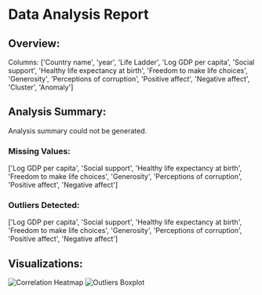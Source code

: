 
# Data Analysis Report

## Overview:
Columns: ['Country name', 'year', 'Life Ladder', 'Log GDP per capita', 'Social support', 'Healthy life expectancy at birth', 'Freedom to make life choices', 'Generosity', 'Perceptions of corruption', 'Positive affect', 'Negative affect', 'Cluster', 'Anomaly']

## Analysis Summary:
Analysis summary could not be generated.

### Missing Values:
['Log GDP per capita', 'Social support', 'Healthy life expectancy at birth', 'Freedom to make life choices', 'Generosity', 'Perceptions of corruption', 'Positive affect', 'Negative affect']

### Outliers Detected:
['Log GDP per capita', 'Social support', 'Healthy life expectancy at birth', 'Freedom to make life choices', 'Generosity', 'Perceptions of corruption', 'Positive affect', 'Negative affect']

## Visualizations:
![Correlation Heatmap](correlation_heatmap.png)
![Outliers Boxplot](outlier_boxplot.png)

